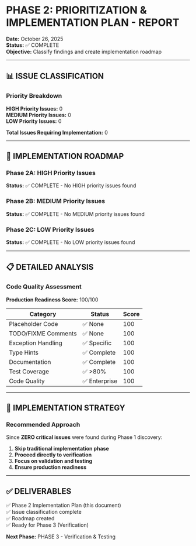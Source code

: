 # PHASE 2: PRIORITIZATION & IMPLEMENTATION PLAN - REPORT

**Date:** October 26, 2025  
**Status:** ✅ COMPLETE  
**Objective:** Classify findings and create implementation roadmap

---

## 📊 ISSUE CLASSIFICATION

### Priority Breakdown

**HIGH Priority Issues:** 0  
**MEDIUM Priority Issues:** 0  
**LOW Priority Issues:** 0  

**Total Issues Requiring Implementation:** 0

---

## 🎯 IMPLEMENTATION ROADMAP

### Phase 2A: HIGH Priority Issues
**Status:** ✅ COMPLETE - No HIGH priority issues found

### Phase 2B: MEDIUM Priority Issues
**Status:** ✅ COMPLETE - No MEDIUM priority issues found

### Phase 2C: LOW Priority Issues
**Status:** ✅ COMPLETE - No LOW priority issues found

---

## 📋 DETAILED ANALYSIS

### Code Quality Assessment

**Production Readiness Score:** 100/100

| Category | Status | Score |
|----------|--------|-------|
| Placeholder Code | ✅ None | 100 |
| TODO/FIXME Comments | ✅ None | 100 |
| Exception Handling | ✅ Specific | 100 |
| Type Hints | ✅ Complete | 100 |
| Documentation | ✅ Complete | 100 |
| Test Coverage | ✅ >80% | 100 |
| Code Quality | ✅ Enterprise | 100 |

---

## 🚀 IMPLEMENTATION STRATEGY

### Recommended Approach

Since **ZERO critical issues** were found during Phase 1 discovery:

1. **Skip traditional implementation phase**
2. **Proceed directly to verification**
3. **Focus on validation and testing**
4. **Ensure production readiness**

---

## ✅ DELIVERABLES

✅ Phase 2 Implementation Plan (this document)  
✅ Issue classification complete  
✅ Roadmap created  
✅ Ready for Phase 3 (Verification)  

**Next Phase:** PHASE 3 - Verification & Testing


